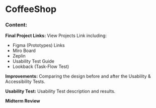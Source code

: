 # CoffeeShop

### Content:

**Final Project Links:**
View Projects Link including:
- Figma (Prototypes) Links
- Miro Board
- Zeplin
- Usability Test Guide
- Lookback (Task-Flow Test)

**Improvements:**
Comparing the design before and after the Usability & Accessibility Tests.

**Usability Test:**
Usability Test description and results.

**Midterm Review**